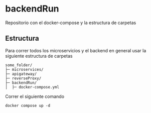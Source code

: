 # backendRun
Repositorio con el docker-compose y la estructura de carpetas

## Estructura

Para correr todos los microservicios y el backend en general usar la siguiente estructura de carpetas 

    some_folder/
    ├─ microservices/
    ├─ apigateway/
    ├─ reverseProxy/
    ├─ backendRun/
    │  ├─ docker-compose.yml

Correr el siguiente comando

    docker compose up -d 

